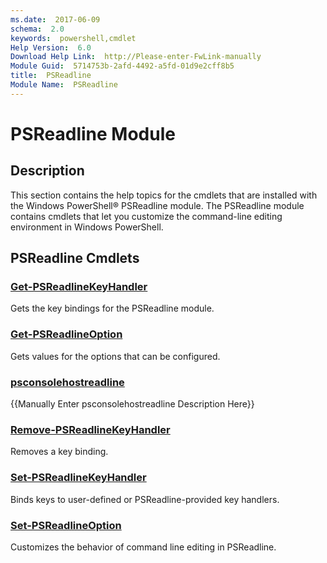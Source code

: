 ```yaml
---
ms.date:  2017-06-09
schema:  2.0
keywords:  powershell,cmdlet
Help Version:  6.0
Download Help Link:  http://Please-enter-FwLink-manually
Module Guid:  5714753b-2afd-4492-a5fd-01d9e2cff8b5
title:  PSReadline
Module Name:  PSReadline
---
```


# PSReadline Module
## Description
This section contains the help topics for the cmdlets that are installed with the Windows PowerShell® PSReadline module. The PSReadline module contains cmdlets that let you customize the command-line editing environment in Windows PowerShell.

## PSReadline Cmdlets
### [Get-PSReadlineKeyHandler](get-psreadlinekeyhandler.md)
Gets the key bindings for the PSReadline module.


### [Get-PSReadlineOption](get-psreadlineoption.md)
Gets values for the options that can be configured.


### [psconsolehostreadline](psconsolehostreadline.md)
{{Manually Enter psconsolehostreadline Description Here}}

### [Remove-PSReadlineKeyHandler](remove-psreadlinekeyhandler.md)
Removes a key binding.


### [Set-PSReadlineKeyHandler](set-psreadlinekeyhandler.md)
Binds keys to user-defined or PSReadline-provided key handlers.


### [Set-PSReadlineOption](set-psreadlineoption.md)
Customizes the behavior of command line editing in PSReadline.


